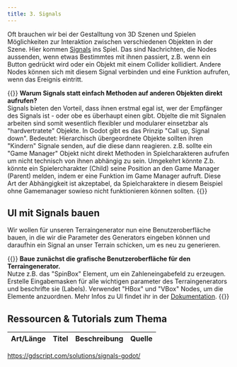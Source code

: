 ```yaml
---
title: 3. Signals
---
```


Oft brauchen wir bei der Gestalltung von 3D Szenen und Spielen Möglichkeiten zur Interaktion zwischen verschiedenen Objekten in der Szene. Hier kommen [Signals](https://docs.godotengine.org/en/stable/getting_started/step_by_step/signals.html) ins Spiel. Das sind Nachrichten, die Nodes aussenden, wenn etwas Bestimmtes mit ihnen passiert, z.B. wenn ein Button gedrückt wird oder ein Objekt mit einem Collider kollidiert. Andere Nodes können sich mit diesem Signal verbinden und eine Funktion aufrufen, wenn das Ereignis eintritt.

{{<info>}}
**Warum Signals statt einfach Methoden auf anderen Objekten direkt aufrufen?**  
Signals bieten den Vorteil, dass ihnen erstmal egal ist, wer der Empfänger des Signals ist - oder obe es überhaupt einen gibt. Objelte die mit Signalen arbeiten sind somit wesentlich flexibler und modularer einsetzbar als "hardvertratete" Objekte. In Godot gibt es das Prinzip "Call up, Signal down". Bedeutet: Hierarchisch übergeordnete Objekte sollten ihren "Kindern" Signale senden, auf die diese dann reagieren. z.B. sollte ein "Game Manager" Objekt nicht direkt Methoden in Spielcharakteren aufrufen um nicht technisch von ihnen abhängig zu sein. Umgekehrt könnte Z.b. könnte ein Spielercharakter (Child) seine Position an den Game Manager (Parent) melden, indem er eine Funktion im Game Manager aufruft. Diese Art der Abhängigkeit ist akzeptabel, da Spielcharaktere in diesem Beispiel ohne Gamemanager sowieso nicht funktionieren können sollten.
{{</info>}}

## UI mit Signals bauen

Wir wollen für unseren Terraingenerator nun eine Benutzeroberfläche bauen, in die wir die Parameter des Generators eingeben können und daraufhin ein Signal an unser Terrain schicken, um es neu zu generieren.

{{<todo>}}
**Baue zunächst die grafische Benutzeroberfläche für den Terraingenerator.**  
Nutze z.B. das "SpinBox" Element, um ein Zahleneingabefeld zu erzeugen. Erstelle Eingabemasken für alle wichtigen parameter des Terraingenerators und beschrifte sie (Labels). Verwendet "HBox" und "VBox" Nodes, um die Elemente anzuordnen. Mehr Infos zu UI findet ihr in der [Dokumentation](https://docs.godotengine.org/en/stable/tutorials/ui/index.html).
{{</todo>}}

## Ressourcen & Tutorials zum Thema

| Art/Länge | Titel | Beschreibung | Quelle |
|---|---|---|---|

https://gdscript.com/solutions/signals-godot/